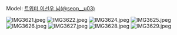 ﻿---
dddd: 2023.12.03 AGF
nickname: 이선우
sns_type: x
sns_id: seon__u03
---

Model: <a href="https://x.com/seon__u03" target="_blank">트위터 이선우 님(@seon__u03)</a>

![IMG3621.jpeg](/assets/img/2023/12-03/IMG3621.jpeg)
![IMG3622.jpeg](/assets/img/2023/12-03/IMG3622.jpeg)
![IMG3624.jpeg](/assets/img/2023/12-03/IMG3624.jpeg)
![IMG3625.jpeg](/assets/img/2023/12-03/IMG3625.jpeg)
![IMG3626.jpeg](/assets/img/2023/12-03/IMG3626.jpeg)
![IMG3627.jpeg](/assets/img/2023/12-03/IMG3627.jpeg)
![IMG3628.jpeg](/assets/img/2023/12-03/IMG3628.jpeg)
![IMG3629.jpeg](/assets/img/2023/12-03/IMG3629.jpeg)